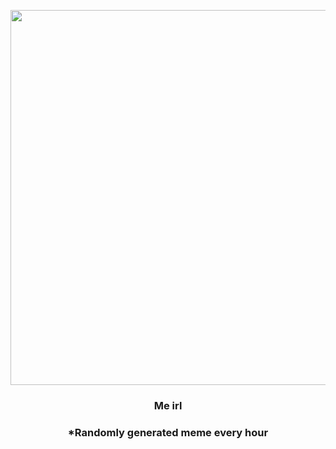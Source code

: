 <p align="center">
        <img src="https://i.redd.it/2gfpw023n4v81.jpg" width="600" height="600">
        </p>
        <h3 align="center">Me irl</h3>
        <h3 align="center">*Randomly generated meme every hour</h3>
    